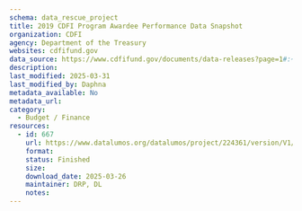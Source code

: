 ```yaml
---
schema: data_rescue_project 
title: 2019 CDFI Program Awardee Performance Data Snapshot
organization: CDFI
agency: Department of the Treasury
websites: cdfifund.gov
data_source: https://www.cdfifund.gov/documents/data-releases?page=1#:~:text=2019%20CDFI%20Program%20Awardee%20Performance%20Data%20Snapshot
description: 
last_modified: 2025-03-31
last_modified_by: Daphna
metadata_available: No
metadata_url: 
category:
  - Budget / Finance
resources:
  - id: 667
    url: https://www.datalumos.org/datalumos/project/224361/version/V1/view
    format: 
    status: Finished
    size: 
    download_date: 2025-03-26
    maintainer: DRP, DL
    notes: 
---
```


